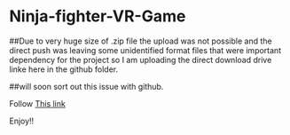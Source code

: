 # Ninja-fighter-VR-Game

##Due to very huge size of .zip file the upload was not possible and the direct push was leaving some unidentified format files that were important dependency for the project so I am uploading the direct download drive linke here in the github folder.

##will soon sort out this issue with github.

Follow [This link](https://drive.google.com/file/d/0B9TkcFiJdIn8bVJFcmw5YklwWTA/view?usp=sharing)


Enjoy!!

